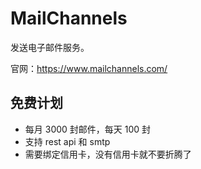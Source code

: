 # MailChannels

发送电子邮件服务。

官网：https://www.mailchannels.com/


## 免费计划

- 每月 3000 封邮件，每天 100 封
- 支持 rest api 和 smtp
- 需要绑定信用卡，没有信用卡就不要折腾了
